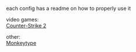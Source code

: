 each config has a readme on how to properly use it

video games:<br>
[Counter-Strike 2](CS2)

other:<br>
[Monkeytype](Monkeytype)
